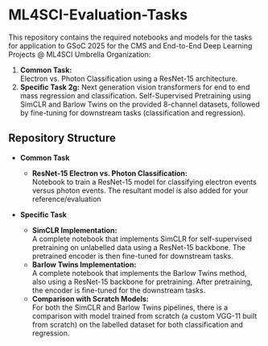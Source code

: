 ﻿# ML4SCI-Evaluation-Tasks
This repository contains the required notebooks and models for the tasks for application to GSoC 2025 for the CMS and End-to-End Deep Learning Projects @ ML4SCI Umbrella Organization:
1. **Common Task:**  
   Electron vs. Photon Classification using a ResNet-15 architecture.
2. **Specific Task 2g:**
   Next generation vision transformers for end to end mass regression and classification.
   Self-Supervised Pretraining using SimCLR and Barlow Twins on the provided 8-channel datasets, followed by fine-tuning for downstream tasks (classification and regression).


## Repository Structure

- **Common Task**  
  - **ResNet-15 Electron vs. Photon Classification:**  
    Notebook to train a ResNet-15 model for classifying electron events versus photon events. The resultant model is also added for your reference/evaluation

- **Specific Task**  
  - **SimCLR Implementation:**  
    A complete notebook that implements SimCLR for self-supervised pretraining on unlabelled data using a ResNet-15 backbone. The pretrained encoder is then fine-tuned for downstream tasks.
  - **Barlow Twins Implementation:**  
    A complete notebook that implements the Barlow Twins method, also using a ResNet-15 backbone for pretraining. After pretraining, the encoder is fine-tuned for the downstream tasks.
  - **Comparison with Scratch Models:**  
    For both the SimCLR and Barlow Twins pipelines, there is a comparison with model trained from scratch (a custom VGG-11 built from scratch) on the labelled dataset for both classification and regression.
